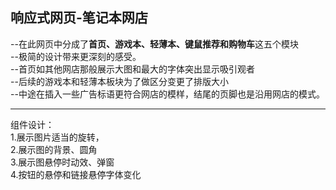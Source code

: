 <h2>响应式网页-笔记本网店</h2>
--在此网页中分成了<b>首页、游戏本、轻薄本、键鼠推荐和购物车</b>这五个模块<br>
--极简的设计带来更深刻的感受。<br>
--首页如其他网店那般展示大图和最大的字体突出显示吸引观者<br>
--后续的游戏本和轻薄本板块为了做区分变更了排版大小<br>
--中途在插入一些广告标语更符合网店的模样，结尾的页脚也是沿用网店的模式。<br>
<hr>
组件设计：<br>
1.展示图片适当的旋转，<br>
2.展示图的背景、圆角<br>
3.展示图悬停时动效、弹窗<br>
4.按钮的悬停和链接悬停字体变化<br>
